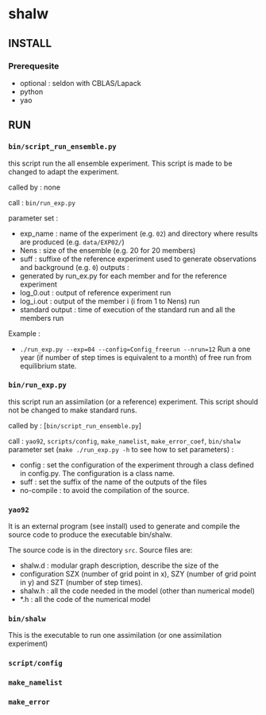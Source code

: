 # shalw

## INSTALL

### Prerequesite
- optional : seldon with CBLAS/Lapack
- python
- yao

## RUN

### `bin/script_run_ensemble.py`
this script run the all ensemble experiment. This script is made to be
changed to adapt the experiment.

called by : none

call : `bin/run_exp.py`

parameter set :
- exp_name : name of the experiment (e.g. `02`) and directory where
results are produced (e.g. `data/EXP02/`)
- Nens : size of the ensemble (e.g. 20 for 20 members)
- suff : suffixe of the reference experiment used to generate
observations and background (e.g. `0`)
outputs :
- generated by run_ex.py for each member and for the reference
experiment
- log_0.out : output of reference experiment run 
- log_i.out : output of the member i (i from 1 to Nens) run
- standard output : time of execution of the standard run and all the
members run

Example :

- `./run_exp.py --exp=04 --config=Config_freerun --nrun=12`
  Run a one year (if number of step times is equivalent to a month) of free run from equilibrium state.

### `bin/run_exp.py`
this script run an assimilation (or a reference) experiment. This
script should not be changed to make standard runs.

called by  : [`bin/script_run_ensemble.py`]

call : `yao92`, `scripts/config`, `make_namelist`, `make_error_coef`, `bin/shalw`
parameter set (`make ./run_exp.py -h` to see how to set parameters) :
- config : set the configuration of the experiment through a class
defined in config.py. The configuration is a class name.
- suff : set the suffix of the name of the outputs of the files
- no-compile : to avoid the compilation of the source.

### `yao92`
It is an external program (see install) used to generate and compile
the source code to produce the executable bin/shalw.

The source code is in the directory `src`.
Source files are:
- shalw.d : modular graph description, describe the size of the
- configuration SZX (number of grid point in x), SZY (number of grid
point in y) and SZT (number of step times).
- shalw.h : all the code needed in the model (other than numerical model)
- *.h : all the code of the numerical model

### `bin/shalw`
This is the executable to run one assimilation (or one assimilation
experiment)

### `script/config`

### `make_namelist`

### `make_error`


